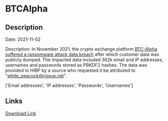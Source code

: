 # BTCAlpha

## Description

Date: 2021-11-02

Description:
In November 2021, the crypto exchange platform <a href="https://www.techtarget.com/searchsecurity/news/252509877/Cryptocurrency-exchange-BTC-Alpha-confirms-ransomware-attack" target="_blank" rel="noopener">BTC-Alpha suffered a ransomware attack data breach</a> after which customer data was publicly dumped. The impacted data included 362k email and IP addresses, usernames and passwords stored as PBKDF2 hashes. The data was provided to HIBP by a source who requested it be attributed to &quot;white_peacock@riseup.net&quot;.


['Email addresses', 'IP addresses', 'Passwords', 'Usernames']

## Links

[Download Link](https://link-to.net/1229997/434.00504881143974/dynamic/?r=YnRjLWFscGhhLmNvbQ==)